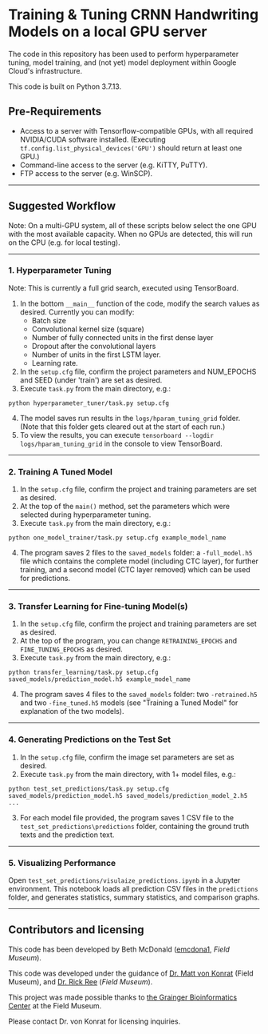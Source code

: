 # Training & Tuning CRNN Handwriting Models on a local GPU server

The code in this repository has been used to perform hyperparameter tuning, model training, and (not yet) model deployment within Google Cloud's infrastructure.

This code is built on Python 3.7.13.

## Pre-Requirements
* Access to a server with Tensorflow-compatible GPUs, with all required NVIDIA/CUDA software installed. 
(Executing `tf.config.list_physical_devices('GPU')` should return at least one GPU.)
* Command-line access to the server (e.g. KiTTY, PuTTY).
* FTP access to the server (e.g. WinSCP).

-----

## Suggested Workflow

Note: On a multi-GPU system, all of these scripts below select the one GPU with the most available
capacity.  When no GPUs are detected, this will run on the CPU (e.g. for local testing).

-----

### 1. Hyperparameter Tuning

Note: This is currently a full grid search, executed using TensorBoard.

1. In the bottom `__main__` function of the code, modify the search values as desired.  Currently you can modify:
   - Batch size
   - Convolutional kernel size (square)
   - Number of fully connected units in the first dense layer
   - Dropout after the convolutional layers
   - Number of units in the first LSTM layer.
   - Learning rate.
2. In the `setup.cfg` file, confirm the project parameters and 
   NUM_EPOCHS and SEED (under 'train') are set as desired.
3. Execute `task.py` from the main directory, e.g.:

`python hyperparameter_tuner/task.py setup.cfg`

4. The model saves run results in the `logs/hparam_tuning_grid` folder. 
   (Note that this folder gets cleared out at the start of each run.)
5. To view the results, you can execute `tensorboard --logdir logs/hparam_tuning_grid` in the console to view TensorBoard.

-----

### 2. Training A Tuned Model

1. In the `setup.cfg` file, confirm the project and 
   training parameters are set as desired.
2. At the top of the `main()` method, set the parameters which were selected during hyperparameter tuning.
3. Execute `task.py` from the main directory, e.g.:

`python one_model_trainer/task.py setup.cfg example_model_name`

4. The program saves 2 files to the `saved_models` folder: a `-full_model.h5` file 
   which contains the complete model (including CTC layer), for further training, and a second model
   (CTC layer removed) which can be used for predictions.

-----

### 3. Transfer Learning for Fine-tuning Model(s)

1. In the `setup.cfg` file, confirm the project and 
   training parameters are set as desired.
2. At the top of the program, you can change `RETRAINING_EPOCHS` and `FINE_TUNING_EPOCHS`
   as desired.
3. Execute `task.py` from the main directory, e.g.:

`python transfer_learning/task.py setup.cfg saved_models/prediction_model.h5 example_model_name`

4. The program saves 4 files to the `saved_models` folder: two `-retrained.h5`
   and two `-fine_tuned.h5` models (see "Training a Tuned Model" for explanation of the two models).

-----

### 4. Generating Predictions on the Test Set

1. In the `setup.cfg` file, confirm the image set parameters are set as desired.
2. Execute `task.py` from the main directory, with 1+ model files, e.g.:

`python test_set_predictions/task.py setup.cfg saved_models/prediction_model.h5 saved_models/prediction_model_2.h5 ...`

3. For each model file provided, the program saves 1 CSV file to the `test_set_predictions\predictions` folder,
   containing the ground truth texts and the prediction text.

-----

### 5. Visualizing Performance

Open `test_set_predictions/visulaize_predictions.ipynb` in a Jupyter environment.
This notebook loads all prediction CSV files in the `predictions` folder, and generates
statistics, summary statistics, and comparison graphs.

-----

## Contributors and licensing
This code has been developed by Beth McDonald ([emcdona1](https://github.com/emcdona1), *Field Museum*). 

This code was developed under the guidance of [Dr. Matt von Konrat](https://www.fieldmuseum.org/about/staff/profile/16) (Field Museum), and [Dr. Rick Ree](https://www.fieldmuseum.org/about/staff/profile/36) (*Field Museum*).

This project was made possible thanks to [the Grainger Bioinformatics Center](https://www.fieldmuseum.org/science/labs/grainger-bioinformatics-center) at the Field Museum.

Please contact Dr. von Konrat for licensing inquiries.
